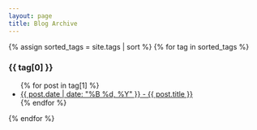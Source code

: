 ```yaml
---
layout: page
title: Blog Archive
---
```


{% assign sorted_tags = site.tags | sort %}
{% for tag in sorted_tags %}
  <h3 id="{{ tag[0] | slugify }}">{{ tag[0] }}</h3>
  <ul>
    {% for post in tag[1] %}
      <li><a href="{{ post.url }}">{{ post.date | date: "%B %d, %Y" }} - {{ post.title }}</a></li>
    {% endfor %}
  </ul>
{% endfor %}
